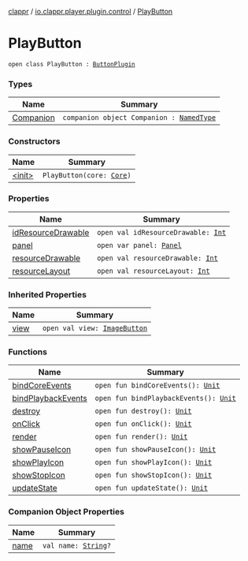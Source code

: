 [clappr](../../index.md) / [io.clappr.player.plugin.control](../index.md) / [PlayButton](./index.md)

# PlayButton

`open class PlayButton : `[`ButtonPlugin`](../-button-plugin/index.md)

### Types

| Name | Summary |
|---|---|
| [Companion](-companion/index.md) | `companion object Companion : `[`NamedType`](../../io.clappr.player.base/-named-type/index.md) |

### Constructors

| Name | Summary |
|---|---|
| [&lt;init&gt;](-init-.md) | `PlayButton(core: `[`Core`](../../io.clappr.player.components/-core/index.md)`)` |

### Properties

| Name | Summary |
|---|---|
| [idResourceDrawable](id-resource-drawable.md) | `open val idResourceDrawable: `[`Int`](https://kotlinlang.org/api/latest/jvm/stdlib/kotlin/-int/index.html) |
| [panel](panel.md) | `open var panel: `[`Panel`](../-media-control/-plugin/-panel/index.md) |
| [resourceDrawable](resource-drawable.md) | `open val resourceDrawable: `[`Int`](https://kotlinlang.org/api/latest/jvm/stdlib/kotlin/-int/index.html) |
| [resourceLayout](resource-layout.md) | `open val resourceLayout: `[`Int`](https://kotlinlang.org/api/latest/jvm/stdlib/kotlin/-int/index.html) |

### Inherited Properties

| Name | Summary |
|---|---|
| [view](../-button-plugin/view.md) | `open val view: `[`ImageButton`](https://developer.android.com/reference/android/widget/ImageButton.html) |

### Functions

| Name | Summary |
|---|---|
| [bindCoreEvents](bind-core-events.md) | `open fun bindCoreEvents(): `[`Unit`](https://kotlinlang.org/api/latest/jvm/stdlib/kotlin/-unit/index.html) |
| [bindPlaybackEvents](bind-playback-events.md) | `open fun bindPlaybackEvents(): `[`Unit`](https://kotlinlang.org/api/latest/jvm/stdlib/kotlin/-unit/index.html) |
| [destroy](destroy.md) | `open fun destroy(): `[`Unit`](https://kotlinlang.org/api/latest/jvm/stdlib/kotlin/-unit/index.html) |
| [onClick](on-click.md) | `open fun onClick(): `[`Unit`](https://kotlinlang.org/api/latest/jvm/stdlib/kotlin/-unit/index.html) |
| [render](render.md) | `open fun render(): `[`Unit`](https://kotlinlang.org/api/latest/jvm/stdlib/kotlin/-unit/index.html) |
| [showPauseIcon](show-pause-icon.md) | `open fun showPauseIcon(): `[`Unit`](https://kotlinlang.org/api/latest/jvm/stdlib/kotlin/-unit/index.html) |
| [showPlayIcon](show-play-icon.md) | `open fun showPlayIcon(): `[`Unit`](https://kotlinlang.org/api/latest/jvm/stdlib/kotlin/-unit/index.html) |
| [showStopIcon](show-stop-icon.md) | `open fun showStopIcon(): `[`Unit`](https://kotlinlang.org/api/latest/jvm/stdlib/kotlin/-unit/index.html) |
| [updateState](update-state.md) | `open fun updateState(): `[`Unit`](https://kotlinlang.org/api/latest/jvm/stdlib/kotlin/-unit/index.html) |

### Companion Object Properties

| Name | Summary |
|---|---|
| [name](name.md) | `val name: `[`String`](https://kotlinlang.org/api/latest/jvm/stdlib/kotlin/-string/index.html)`?` |

